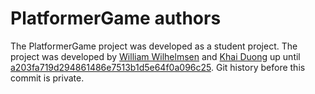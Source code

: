 # PlatformerGame authors

The PlatformerGame project was developed as a student project. The project was developed by [William Wilhelmsen](https://www.linkedin.com/in/william-wilhelmsen-a301b0258/?originalSubdomain=no) and [Khai Duong](https://github.com/asiangoldfish) up until [a203fa719d294861486e7513b1d5e64f0a096c25](https://github.com/asiangoldfish/PlatformerGame/commit/a203fa719d294861486e7513b1d5e64f0a096c25). Git history before this commit is private.  